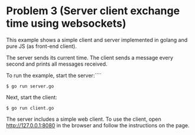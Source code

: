 # Problem 3 (Server client exchange time using websockets)

This example shows a simple client and server implemented in golang and pure JS (as front-end client).

The server sends its current time.
The client sends a message every second
and prints all messages received.

To run the example, start the server:````

    $ go run server.go

Next, start the client:

    $ go run client.go

The server includes a simple web client. To use the client, open
http://127.0.0.1:8080 in the browser and follow the instructions on the page.

